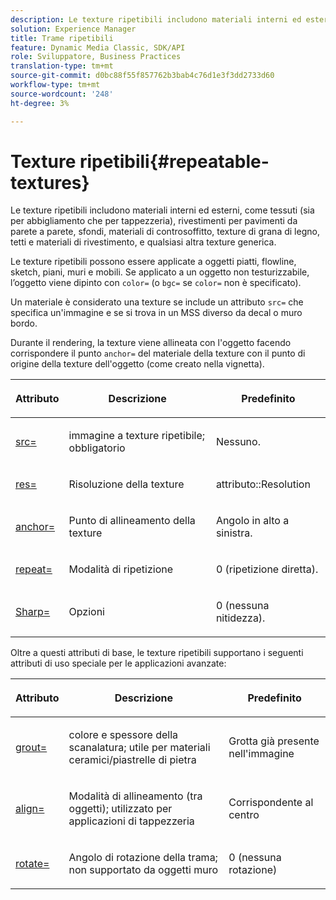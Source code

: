 ```yaml
---
description: Le texture ripetibili includono materiali interni ed esterni, come tessuti (sia per abbigliamento che per tappezzeria), rivestimenti per pavimenti da parete a parete, sfondi, materiali di controsoffitto, texture di grana di legno, tetti e materiali di rivestimento, e qualsiasi altra texture generica.
solution: Experience Manager
title: Trame ripetibili
feature: Dynamic Media Classic, SDK/API
role: Sviluppatore, Business Practices
translation-type: tm+mt
source-git-commit: d0bc88f55f857762b3bab4c76d1e3f3dd2733d60
workflow-type: tm+mt
source-wordcount: '248'
ht-degree: 3%

---
```



# Texture ripetibili{#repeatable-textures}

Le texture ripetibili includono materiali interni ed esterni, come tessuti (sia per abbigliamento che per tappezzeria), rivestimenti per pavimenti da parete a parete, sfondi, materiali di controsoffitto, texture di grana di legno, tetti e materiali di rivestimento, e qualsiasi altra texture generica.

Le texture ripetibili possono essere applicate a oggetti piatti, flowline, sketch, piani, muri e mobili. Se applicato a un oggetto non testurizzabile, l’oggetto viene dipinto con `color=` (o `bgc=` se `color=` non è specificato).

Un materiale è considerato una texture se include un attributo `src=` che specifica un&#39;immagine e se si trova in un MSS diverso da decal o muro bordo.

Durante il rendering, la texture viene allineata con l&#39;oggetto facendo corrispondere il punto `anchor=` del materiale della texture con il punto di origine della texture dell&#39;oggetto (come creato nella vignetta).

<table id="table_992A6E93E4274B598A236F8F728F017A"> 
 <thead> 
  <tr> 
   <th colname="col1" class="entry"> <p>Attributo </p> </th> 
   <th colname="col2" class="entry"> <p>Descrizione </p> </th> 
   <th colname="col3" class="entry"> <p>Predefinito </p> </th> 
  </tr> 
 </thead>
 <tbody> 
  <tr> 
   <td colname="col1"> <p> <a href="../../../../../../ir-api/http-protocol/image-rendering-api-ref/c-ir-http-protocol-ref/c-ir-http-protocol-command-reference/r-ir-src.md#reference-62c98abad22149d68d405ed6aaff8272" type="reference" format="dita" scope="local"> <span class="codeph"> src=  </span> </a> </p> </td> 
   <td colname="col2"> <p>immagine a texture ripetibile; obbligatorio </p> </td> 
   <td colname="col3"> <p>Nessuno. </p> </td> 
  </tr> 
  <tr> 
   <td colname="col1"> <p> <a href="../../../../../../ir-api/http-protocol/image-rendering-api-ref/c-ir-http-protocol-ref/c-ir-http-protocol-command-reference/r-ir-res.md#reference-0ad9de8887144c83a6db97b4994f7c04" type="reference" format="dita" scope="local"> <span class="codeph"> res=  </span> </a> </p> </td> 
   <td colname="col2"> <p>Risoluzione della texture </p> </td> 
   <td colname="col3"> <span class="codeph"> attributo::Resolution  </span> </td> 
  </tr> 
  <tr> 
   <td colname="col1"> <p> <a href="../../../../../../ir-api/http-protocol/image-rendering-api-ref/c-ir-http-protocol-ref/c-ir-http-protocol-command-reference/r-ir-http-anchor.md#reference-d53923d785c9442997dc7f2199524c26" type="reference" format="dita" scope="local"> <span class="codeph"> anchor=  </span> </a> </p> </td> 
   <td colname="col2"> <p>Punto di allineamento della texture </p> </td> 
   <td colname="col3"> <p>Angolo in alto a sinistra. </p> </td> 
  </tr> 
  <tr> 
   <td colname="col1"> <p> <a href="../../../../../../ir-api/http-protocol/image-rendering-api-ref/c-ir-http-protocol-ref/c-ir-http-protocol-command-reference/r-ir-http-repeat.md#reference-37749da8233f42599ecf4731055fb7d8" type="reference" format="dita" scope="local"> <span class="codeph"> repeat=  </span> </a> </p> </td> 
   <td colname="col2"> <p>Modalità di ripetizione </p> </td> 
   <td colname="col3"> <p>0 (ripetizione diretta). </p> </td> 
  </tr> 
  <tr> 
   <td colname="col1"> <p> <a href="../../../../../../ir-api/http-protocol/image-rendering-api-ref/c-ir-http-protocol-ref/c-ir-http-protocol-command-reference/r-ir-http-sharp.md#reference-acdd87f6b5de4e3a85e5d3c03022a35a" type="reference" format="dita" scope="local"> <span class="codeph"> Sharp=  </span> </a> </p> </td> 
   <td colname="col2"> <p>Opzioni </p> </td> 
   <td colname="col3"> <p>0 (nessuna nitidezza). </p> </td> 
  </tr> 
 </tbody> 
</table>

Oltre a questi attributi di base, le texture ripetibili supportano i seguenti attributi di uso speciale per le applicazioni avanzate:

<table id="table_A97365804CB143DEB31F26A65DA3CE04"> 
 <thead> 
  <tr> 
   <th colname="col1" class="entry"> <p>Attributo </p> </th> 
   <th colname="col2" class="entry"> <p>Descrizione </p> </th> 
   <th colname="col3" class="entry"> <p>Predefinito </p> </th> 
  </tr> 
 </thead>
 <tbody> 
  <tr> 
   <td colname="col1"> <p> <a href="../../../../../../ir-api/http-protocol/image-rendering-api-ref/c-ir-http-protocol-ref/c-ir-http-protocol-command-reference/r-ir-grout.md#reference-73651cbbbc344adba2626ef950d3672a" type="reference" format="dita" scope="local"> <span class="codeph"> grout=  </span> </a> </p> </td> 
   <td colname="col2"> <p>colore e spessore della scanalatura; utile per materiali ceramici/piastrelle di pietra </p> </td> 
   <td colname="col3"> <p>Grotta già presente nell'immagine </p> </td> 
  </tr> 
  <tr> 
   <td colname="col1"> <p> <a href="../../../../../../ir-api/http-protocol/image-rendering-api-ref/c-ir-http-protocol-ref/c-ir-http-protocol-command-reference/r-ir-align.md#reference-4d63baa522ce42f9b15167ba34c5c6a7" type="reference" format="dita" scope="local"> <span class="codeph"> align=  </span> </a> </p> </td> 
   <td colname="col2"> <p>Modalità di allineamento (tra oggetti); utilizzato per applicazioni di tappezzeria </p> </td> 
   <td colname="col3"> <p>Corrispondente al centro </p> </td> 
  </tr> 
  <tr> 
   <td colname="col1"> <p> <a href="../../../../../../ir-api/http-protocol/image-rendering-api-ref/c-ir-http-protocol-ref/c-ir-http-protocol-command-reference/r-ir-rotate.md#reference-3745d74a913e4065b7ac009fb4fd9e3c" type="reference" format="dita" scope="local"> <span class="codeph"> rotate= </span> </a> </p> </td> 
   <td colname="col2"> <p>Angolo di rotazione della trama; non supportato da oggetti muro </p> </td> 
   <td colname="col3"> <p>0 (nessuna rotazione) </p> </td> 
  </tr> 
 </tbody> 
</table>

